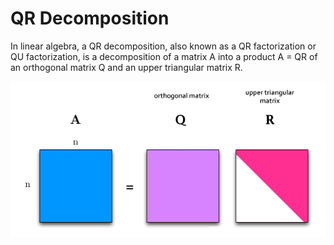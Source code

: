 # QR Decomposition

In linear algebra, a QR decomposition, also known as a QR factorization or QU factorization, is a decomposition of a matrix A into a product A = QR of an orthogonal matrix Q and an upper triangular matrix R.


<p align="center">
  <img src="QRdecomposition.png" alt="QRdecomposition" />
</p>